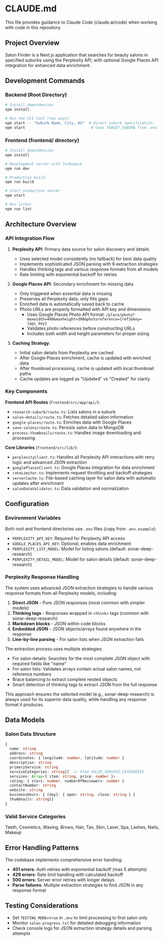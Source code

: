 # CLAUDE.md

This file provides guidance to Claude Code (claude.ai/code) when working with code in this repository.

## Project Overview

Salon Finder is a Next.js application that searches for beauty salons in specified suburbs using the Perplexity API, with optional Google Places API integration for enhanced data enrichment.

## Development Commands

### Backend (Root Directory)
```bash
# Install dependencies
npm install

# Run the CLI tool (two ways)
npm start -- "Suburb Name, City, AU"  # Direct suburb specification
npm start                              # Uses TARGET_SUBURB from .env
```

### Frontend (frontend/ directory)
```bash
# Install dependencies
npm install

# Development server with Turbopack
npm run dev

# Production build
npm run build

# Start production server
npm start

# Run linter
npm run lint
```

## Architecture Overview

### API Integration Flow
1. **Perplexity API**: Primary data source for salon discovery and details
   - Uses selected model consistently (no fallback) for best data quality
   - Implements sophisticated JSON parsing with 6 extraction strategies
   - Handles thinking tags and various response formats from all models
   - Rate limiting with exponential backoff for retries

2. **Google Places API**: Secondary enrichment for missing data
   - Only triggered when essential data is missing
   - Preserves all Perplexity data, only fills gaps
   - Enriched data is automatically saved back to cache
   - Photo URLs are properly formatted with API key and dimensions:
     - Uses Google Places Photo API format: `/place/photo?maxwidth=400&maxheight=300&photoreference={ref}&key={api_key}`
     - Validates photo references before constructing URLs
     - Includes both width and height parameters for proper sizing

3. **Caching Strategy**:
   - Initial salon details from Perplexity are cached
   - After Google Places enrichment, cache is updated with enriched data
   - After thumbnail processing, cache is updated with local thumbnail paths
   - Cache updates are logged as "Updated" vs "Created" for clarity

### Key Components

**Frontend API Routes** (`frontend/src/app/api/`):
- `research-suburb/route.ts`: Lists salons in a suburb
- `salon-details/route.ts`: Fetches detailed salon information
- `google-places/route.ts`: Enriches data with Google Places
- `save-salons/route.ts`: Persists salon data to MongoDB
- `process-thumbnails/route.ts`: Handles image downloading and processing

**Core Libraries** (`frontend/src/lib/`):
- `perplexityClient.ts`: Handles all Perplexity API interactions with retry logic and advanced JSON extraction
- `googlePlacesClient.ts`: Google Places integration for data enrichment
- `rateLimiter.ts`: Implements request throttling and backoff strategies
- `serverCache.ts`: File-based caching layer for salon data with automatic updates after enrichment
- `salonDataValidator.ts`: Data validation and normalization

## Configuration

### Environment Variables
Both root and frontend directories use `.env` files (copy from `.env.example`):
- `PERPLEXITY_API_KEY`: Required for Perplexity API access
- `GOOGLE_PLACES_API_KEY`: Optional, enables data enrichment
- `PERPLEXITY_LIST_MODEL`: Model for listing salons (default: sonar-deep-research)
- `PERPLEXITY_DETAIL_MODEL`: Model for salon details (default: sonar-deep-research)

### Perplexity Response Handling
The system uses advanced JSON extraction strategies to handle various response formats from all Perplexity models, including:

1. **Direct JSON** - Pure JSON responses (most common with simpler models)
2. **Thinking tags** - Responses wrapped in `<think>` tags (common with sonar-deep-research)
3. **Markdown blocks** - JSON within code blocks
4. **Embedded JSON** - JSON objects/arrays found anywhere in the response
5. **Line-by-line parsing** - For salon lists when JSON extraction fails

The extraction process uses multiple strategies:
- For salon details: Searches for the most complete JSON object with required fields like "name"
- For salon lists: Validates arrays contain actual salon names, not reference numbers
- Brace balancing to extract complete nested objects
- Smart detection of thinking tags to extract JSON from the full response

This approach ensures the selected model (e.g., sonar-deep-research) is always used for its superior data quality, while handling any response format it produces.

## Data Models

### Salon Data Structure
```typescript
{
  name: string
  address: string
  coordinates: { longitude: number, latitude: number }
  description: string
  primaryService: string
  serviceCategories: string[]  // From VALID_SERVICE_CATEGORIES
  services: Array<{ item: string, price: number }>
  rating: { stars: number, numberOfReviewers: number }
  contactNumber: string
  website: string
  businessHours: { [day]: { open: string, close: string } }
  thumbnails: string[]
}
```

### Valid Service Categories
Teeth, Cosmetics, Waxing, Brows, Hair, Tan, Skin, Laser, Spa, Lashes, Nails, Makeup

## Error Handling Patterns

The codebase implements comprehensive error handling:
- **401 errors**: Auth retries with exponential backoff (max 5 attempts)
- **429 errors**: Rate limit handling with calculated backoff
- **500 errors**: Server error retries with longer delays
- **Parse failures**: Multiple extraction strategies to find JSON in any response format

## Testing Considerations

- Set `TESTING_MODE=true` in `.env` to limit processing to first salon only
- Monitor `salon-progress.txt` for detailed debugging information
- Check console logs for JSON extraction strategy details and parsing attempts